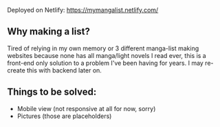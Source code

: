 Deployed on Netlify: https://mymangalist.netlify.com/

## Why making a list?
Tired of relying in my own memory or 3 different manga-list making websites because none has all manga/light novels I read ever, this is a front-end only solution to a problem I've been having for years. I may re-create this with backend later on.

## Things to be solved:
- Mobile view (not responsive at all for now, sorry)
- Pictures (those are placeholders)
